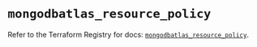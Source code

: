 # `mongodbatlas_resource_policy`

Refer to the Terraform Registry for docs: [`mongodbatlas_resource_policy`](https://registry.terraform.io/providers/mongodb/mongodbatlas/1.40.0/docs/resources/resource_policy).
